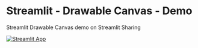 # Streamlit - Drawable Canvas - Demo

Streamlit Drawable Canvas demo on Streamlit Sharing

[![Streamlit App](https://static.streamlit.io/badges/streamlit_badge_black_white.svg)](https://share.streamlit.io/cogscidighum/pythonactr/app.py)
